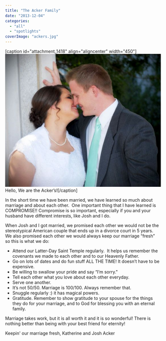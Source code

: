 ```yaml
---
title: "The Acker Family"
date: "2013-12-04"
categories: 
  - "all"
  - "spotlights"
coverImage: "ackers.jpg"
---
```


\[caption id="attachment\_1418" align="aligncenter" width="450"\]![newlywed couple advice, marriage advice, newlywed advice, newlywed marriage experiences, marriage advice, newlywed advice](images/ackers.jpg) Hello, We are the Acker’s!\[/caption\]

In the short time we have been married, we have learned so much about marriage and about each other.  One important thing that I have learned is COMPROMISE!! Compromise is so important, especially if you and your husband have different interests, like Josh and I do.

When Josh and I got married, we promised each other we would not be the stereotypical American couple that ends up in a divorce court in 5 years.  We also promised each other we would always keep our marriage “fresh” so this is what we do:

- Attend our Latter-Day Saint Temple regularly.  It helps us remember the covenants we made to each other and to our Heavenly Father.
- Go on lots of dates and do fun stuff ALL THE TIME! It doesn’t have to be expensive.
- Be willing to swallow your pride and say “I’m sorry."
- Tell each other what you love about each other everyday.
- Serve one another.
- It’s not 50/50. Marriage is 100/100. Always remember that.
- Snuggle regularly :) it has magical powers.
- Gratitude. Remember to show gratitude to your spouse for the things they do for your marriage, and to God for blessing you with an eternal family.

Marriage takes work, but it is all worth it and it is so wonderful! There is nothing better than being with your best friend for eternity!

Keepin' our marriage fresh, Katherine and Josh Acker
